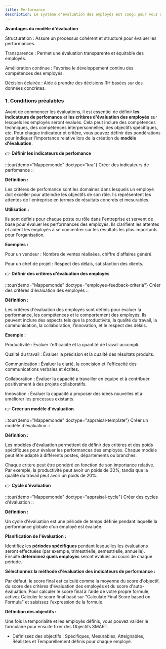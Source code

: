 ```yaml
---
title: Performance
description: Le système d'évaluation des employés est conçu pour vous aider à gérer et à améliorer les performances de vos employés de manière efficace et structurée.
---
```


**Avantages du modèle d'évaluation**

Structuration : Assure un processus cohérent et structuré pour évaluer les performances.

Transparence : Permet une évaluation transparente et équitable des employés.

Amélioration continue : Favorise le développement continu des compétences des employés.

Décision éclairée : Aide à prendre des décisions RH basées sur des données concrètes.

### 1. Conditions préalables

Avant de commencer les évaluations, il est essentiel de définir **les indicateurs de perfomance** et **les critères d'évaluation des employés** sur lesquels les employés seront évalués. Cela peut inclure des compétences techniques, des compétences interpersonnelles, des objectifs spécifiques, etc. Pour chaque indicateur et critère, vous pouvez définir des pondérations pour indiquer l'importance relative lors de la création du **modèle d'évaluation**. 



👉 **Définir les indicateurs de perfomance**

::tour{demo="Mappemonde" doctype="kra"}
Créer des indicateurs de perfomance
::

**Définition :**

Les critères de perfomance sont les domaines dans lesquels un employé doit exceller pour atteindre les objectifs de son rôle. Ils représentent les attentes de l'entreprise en termes de résultats concrets et mesurables.

**Utilisation :**

Ils sont définis pour chaque poste ou rôle dans l'entreprise et servent de base pour évaluer les performances des employés.
Ils clarifient les attentes et aident les employés à se concentrer sur les résultats les plus importants pour l'organisation.

**Exemples :**

Pour un vendeur : Nombre de ventes réalisées, chiffre d'affaires généré.

Pour un chef de projet : Respect des délais, satisfaction des clients.

👉 **Définir des critères d'évaluation des employés**

::tour{demo="Mappemonde" doctype="employee-feedback-criteria"}
Créer des critères d'évaluation des employés
::

**Définition :**

Les critères d'évaluation des employés sont définis pour évaluer la performance, les compétences et le comportement des employés. Ils peuvent inclure des aspects tels que la productivité, la qualité du travail, la communication, la collaboration, l'innovation, et le respect des délais.

**Exemple :**

Productivité : Évaluer l'efficacité et la quantité de travail accompli.

Qualité du travail : Évaluer la précision et la qualité des résultats produits.

Communication : Évaluer la clarté, la concision et l'efficacité des communications verbales et écrites.

Collaboration : Évaluer la capacité à travailler en équipe et à contribuer positivement à des projets collaboratifs.

Innovation : Évaluer la capacité à proposer des idées nouvelles et à améliorer les processus existants.


👉 **Créer un modèle d'évaluation**

::tour{demo="Mappemonde" doctype="appraisal-template"}
Créer un modèle d'évaluation
::

**Définition :**

Les modèles d'évaluation permettent de définir des critères et des poids spécifiques pour évaluer les performances des employés. Chaque modèle peut être adapté à différents postes, départements ou branches.

Chaque critère peut être pondéré en fonction de son importance relative. Par exemple, la productivité peut avoir un poids de 30%, tandis que la qualité du travail peut avoir un poids de 20%.

👉 **Cycle d'évaluation**

::tour{demo="Mappemonde" doctype="appraisal-cycle"}
Créer des cycles d'évaluation
::

**Définition :**

Un cycle d'évaluation est une période de temps définie pendant laquelle la performance globale d'un employé est évaluée.

**Planification de l'évaluation :**

Identifiez les **périodes spécifiques** pendant lesquelles les évaluations seront effectuées (par exemple, trimestrielle, semestrielle, annuelle). Ensuite **déterminez quels employés** seront évalués au cours de chaque période.

**Sélectionnez la méthode d'évaluation des indicateurs de performance :**

Par défaut, le score final est calculé comme la moyenne du score d'objectif, du score des critères d'évaluation des employés et du score d'auto-évaluation. Pour calculer le score final à l'aide de votre propre formule, activez Calculer le score final basé sur "Calculate Final Score based on Formula" et saisissez l'expression de la formule.

**Définition des objectifs :**

Une fois la temporialité et les employés définis, vous pouvez valider le formulaire pour ensuite fixer des Objectifs SMART.
 - Définissez des objectifs : Spécifiques, Mesurables, Atteignables, Réalistes et Temporellement définis pour chaque employé.


